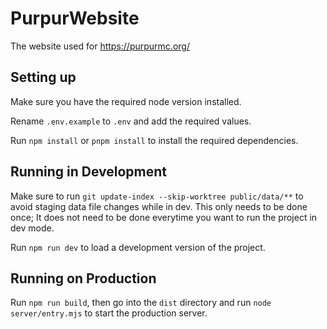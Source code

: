 # PurpurWebsite

The website used for https://purpurmc.org/

## Setting up

Make sure you have the required node version installed.

Rename `.env.example` to `.env` and add the required values.

Run `npm install` or `pnpm install` to install the required dependencies.

## Running in Development

Make sure to run `git update-index --skip-worktree public/data/**` to avoid staging data file changes while in dev.
This only needs to be done once; It does not need to be done everytime you want to run the project in dev mode.

Run `npm run dev` to load a development version of the project.

## Running on Production

Run `npm run build`, then go into the `dist` directory and run `node server/entry.mjs` to start the production server.
